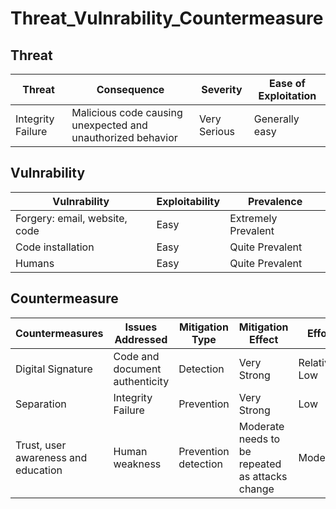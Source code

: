 # __Threat_Vulnrability_Countermeasure__ 

## Threat

| Threat            | Consequence                    | Severity        | Ease of Exploitation   |
|-------------------|--------------------------------|-----------------|---------------|
| Integrity Failure | Malicious code causing unexpected and unauthorized behavior | Very Serious  | Generally easy |

## Vulnrability

| Vulnrability                       | Exploitability    | Prevalence            |
|------------------------------------|-------------------|-----------------------|
| Forgery: email, website, code      | Easy              | Extremely Prevalent   |
| Code installation                  | Easy              | Quite Prevalent       |
| Humans                             | Easy              | Quite Prevalent       |

## Countermeasure

| Countermeasures   | Issues Addressed    | Mitigation Type | Mitigation Effect | Effort    |
|-------------------|---------------------|-----------------|-------------------|-----------|
| Digital Signature | Code and document authenticity | Detection |Very Strong| Relatively Low |
| Separation        | Integrity Failure   | Prevention      | Very Strong | Low |
| Trust, user awareness and education     | Human weakness      | Prevention detection | Moderate needs to be repeated as attacks change               | Moderate      |